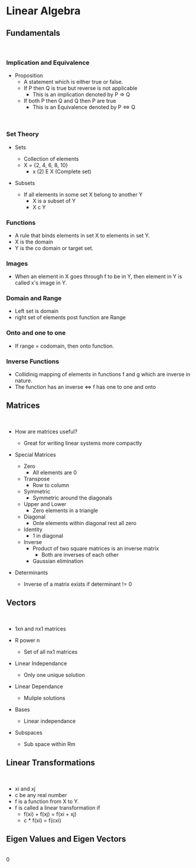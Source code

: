 # Linear Algebra

## Fundamentals
<br/>

### Implication and Equivalence

- Proposition
    - A statement which is either true or false.
    - If P then Q is true but reverse is not applicable
        - This is an implication denoted by P => Q
    - If both P then Q and Q then P are true
        - This is an Equivalence denoted by P <=> Q

<br/>

### Set Theory

- Sets
    - Collection of elements
    - X = {2, 4, 6, 8, 10}
        - x (2) E X (Complete set)

- Subsets
    - If all elements in some set X belong to another Y
        - X is a subset of Y
        - X c Y

### Functions

- A rule that binds elements in set X to elements in set Y.
- X is the domain
- Y is the co domain or target set.

### Images

- When an element in X goes through f to be in Y, then element in Y is called x's image in Y.

### Domain and Range

- Left set is domain
- right set of elements post function are Range

### Onto and one to one

- If range = codomain, then onto function.

### Inverse Functions

- Collidinig mapping of elements in functions f and g which are inverse in nature.
- The function has an inverse <=>  f has one to one and onto

## Matrices
<br/>

- How are matrices useful?
    - Great for writing linear systems more compactly
- Special Matrices
    - Zero  
        - All elements are 0
    - Transpose 
        - Row to column
    - Symmetric
        - Symmetric around the diagonals
    - Upper and Lower
        - Zero elements in a triangle
    - Diagonal 
        - Onle elements within diagonal rest all zero 
    - Identity
        - 1 in diagonal 
    - Inverse 
        - Product of two square matrices is an inverse matrix
            - Both are inverses of each other 
        - Gaussian elimination

- Determinants
    - Inverse of a matrix exists if determinant != 0


## Vectors
<br/>

- 1xn and nx1 matrices
- R power n
    - Set of all nx1 matrices

- Linear Independance
    - Only one unique solution
- Linear Dependance
    - Muliple solutions
- Bases
    - Linear independance
- Subspaces
    - Sub space within Rm


## Linear Transformations
<br/>

- xi and xj
- c be any real number
- f is a function from X to Y.
- f is called a linear transformation if
    - f(xi) + f(xj) = f(xi + xj)
    - c * f(xi) = f(cxi)
    
    


## Eigen Values and Eigen Vectors
<br/>0

